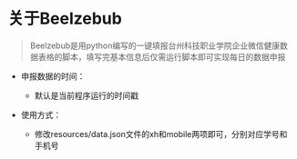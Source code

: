 # 关于Beelzebub
> Beelzebub是用python编写的一键填报台州科技职业学院企业微信健康数据表格的脚本，填写完基本信息后仅需运行脚本即可实现每日的数据申报

* 申报数据的时间：
  * 默认是当前程序运行的时间戳

* 使用方式：
  * 修改resources/data.json文件的xh和mobile两项即可，分别对应学号和手机号